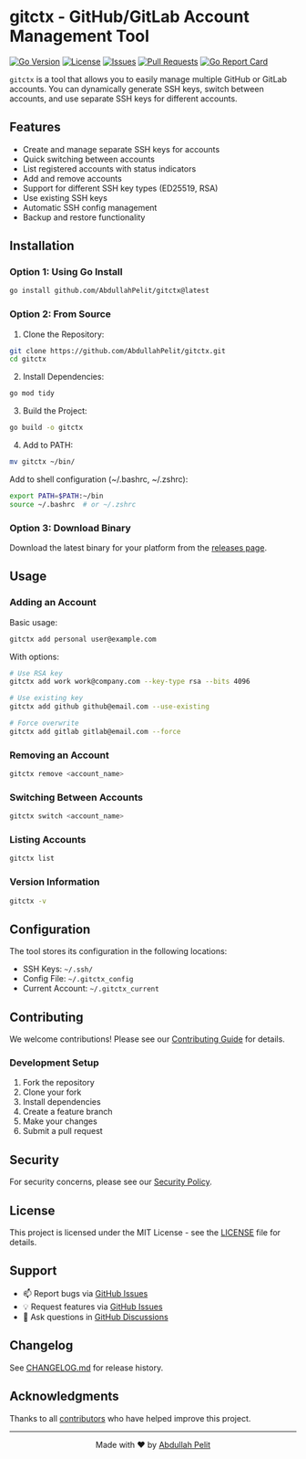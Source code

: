 # gitctx - GitHub/GitLab Account Management Tool

[![Go Version](https://img.shields.io/github/go-mod/go-version/AbdullahPelit/gitctx)](https://golang.org/)
[![License](https://img.shields.io/github/license/AbdullahPelit/gitctx)](LICENSE)
[![Issues](https://img.shields.io/github/issues/AbdullahPelit/gitctx)](https://github.com/AbdullahPelit/gitctx/issues)
[![Pull Requests](https://img.shields.io/github/issues-pr/AbdullahPelit/gitctx)](https://github.com/AbdullahPelit/gitctx/pulls)
[![Go Report Card](https://goreportcard.com/badge/github.com/AbdullahPelit/gitctx)](https://goreportcard.com/report/github.com/AbdullahPelit/gitctx)

`gitctx` is a tool that allows you to easily manage multiple GitHub or GitLab accounts. You can dynamically generate SSH keys, switch between accounts, and use separate SSH keys for different accounts.

## Features

- Create and manage separate SSH keys for accounts
- Quick switching between accounts
- List registered accounts with status indicators
- Add and remove accounts
- Support for different SSH key types (ED25519, RSA)
- Use existing SSH keys
- Automatic SSH config management
- Backup and restore functionality

## Installation

### Option 1: Using Go Install

```bash
go install github.com/AbdullahPelit/gitctx@latest
```

### Option 2: From Source

1. Clone the Repository:

```bash
git clone https://github.com/AbdullahPelit/gitctx.git
cd gitctx
```

2. Install Dependencies:

```bash
go mod tidy
```

3. Build the Project:

```bash
go build -o gitctx
```

4. Add to PATH:

```bash
mv gitctx ~/bin/
```

Add to shell configuration (~/.bashrc, ~/.zshrc):

```bash
export PATH=$PATH:~/bin
source ~/.bashrc  # or ~/.zshrc
```

### Option 3: Download Binary

Download the latest binary for your platform from the [releases page](https://github.com/AbdullahPelit/gitctx/releases).

## Usage

### Adding an Account

Basic usage:

```bash
gitctx add personal user@example.com
```

With options:

```bash
# Use RSA key
gitctx add work work@company.com --key-type rsa --bits 4096

# Use existing key
gitctx add github github@email.com --use-existing

# Force overwrite
gitctx add gitlab gitlab@email.com --force
```

### Removing an Account

```bash
gitctx remove <account_name>
```

### Switching Between Accounts

```bash
gitctx switch <account_name>
```

### Listing Accounts

```bash
gitctx list
```

### Version Information

```bash
gitctx -v
```

## Configuration

The tool stores its configuration in the following locations:
- SSH Keys: `~/.ssh/`
- Config File: `~/.gitctx_config`
- Current Account: `~/.gitctx_current`

## Contributing

We welcome contributions! Please see our [Contributing Guide](CONTRIBUTING.md) for details.

### Development Setup

1. Fork the repository
2. Clone your fork
3. Install dependencies
4. Create a feature branch
5. Make your changes
6. Submit a pull request

## Security

For security concerns, please see our [Security Policy](SECURITY.md).

## License

This project is licensed under the MIT License - see the [LICENSE](LICENSE) file for details.

## Support

- 📫 Report bugs via [GitHub Issues](https://github.com/AbdullahPelit/gitctx/issues)
- 💡 Request features via [GitHub Issues](https://github.com/AbdullahPelit/gitctx/issues)
- 💬 Ask questions in [GitHub Discussions](https://github.com/AbdullahPelit/gitctx/discussions)

## Changelog

See [CHANGELOG.md](CHANGELOG.md) for release history.

## Acknowledgments

Thanks to all [contributors](https://github.com/AbdullahPelit/gitctx/graphs/contributors) who have helped improve this project.

---

<p align="center">
  Made with ❤️ by <a href="https://github.com/AbdullahPelit">Abdullah Pelit</a>
</p>



